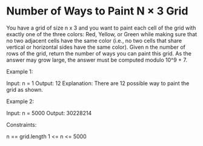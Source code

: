 # Number of Ways to Paint N × 3 Grid

You have a grid of size n x 3 and you want to paint each cell of the grid with exactly one of the three colors: Red, Yellow, or Green while making sure that no two adjacent cells have the same color (i.e., no two cells that share vertical or horizontal sides have the same color).
Given n the number of rows of the grid, return the number of ways you can paint this grid. As the answer may grow large, the answer must be computed modulo 10^9 + 7.

Example 1:

Input: n = 1
Output: 12
Explanation: There are 12 possible way to paint the grid as shown.

Example 2:

Input: n = 5000
Output: 30228214

Constraints:

n == grid.length
1 <= n <= 5000

